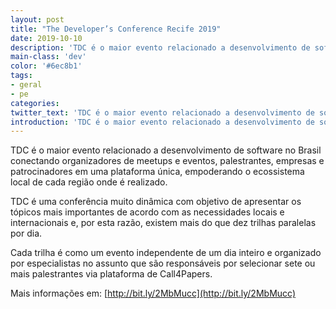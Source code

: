```yaml
---
layout: post
title: "The Developer’s Conference Recife 2019"
date: 2019-10-10
description: 'TDC é o maior evento relacionado a desenvolvimento de software no Brasil.'
main-class: 'dev'
color: '#6ec8b1'
tags:
- geral
- pe
categories:
twitter_text: 'TDC é o maior evento relacionado a desenvolvimento de software no Brasil.'
introduction: 'TDC é o maior evento relacionado a desenvolvimento de software no Brasil.'
---
```


TDC é o maior evento relacionado a desenvolvimento de software no Brasil conectando organizadores de meetups e eventos, palestrantes, empresas e patrocinadores em uma plataforma única, empoderando o ecossistema local de cada região onde é realizado.

TDC é uma conferência muito dinâmica com objetivo de apresentar os tópicos mais importantes de acordo com as necessidades locais e internacionais e, por esta razão, existem mais do que dez trilhas paralelas por dia.

Cada trilha é como um evento independente de um dia inteiro e organizado por especialistas no assunto que são responsáveis por selecionar sete ou mais palestrantes via plataforma de Call4Papers.

Mais informações em: [http://bit.ly/2MbMucc](http://bit.ly/2MbMucc)

